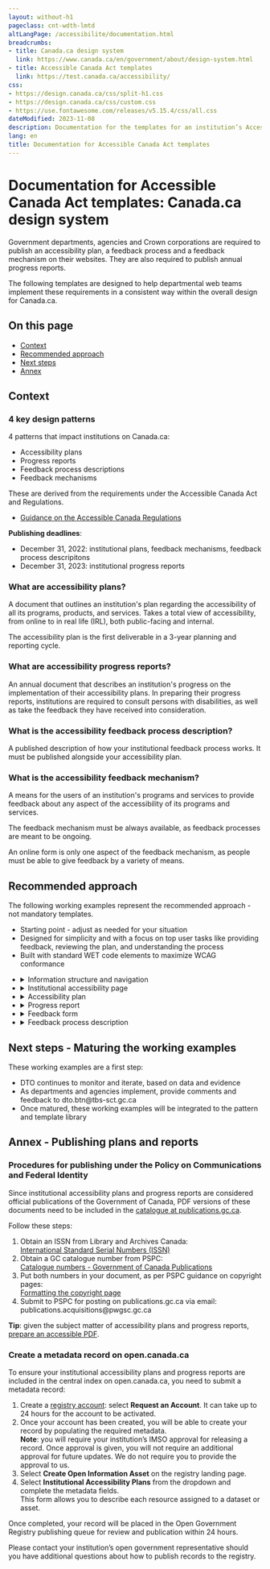 ```yaml
---
layout: without-h1
pageclass: cnt-wdth-lmtd
altLangPage: /accessibilite/documentation.html
breadcrumbs:
- title: Canada.ca design system
  link: https://www.canada.ca/en/government/about/design-system.html
- title: Accessible Canada Act templates
  link: https://test.canada.ca/accessibility/
css:
- https://design.canada.ca/css/split-h1.css
- https://design.canada.ca/css/custom.css
- https://use.fontawesome.com/releases/v5.15.4/css/all.css
dateModified: 2023-11-08
description: Documentation for the templates for an institution’s Accessibility plan and reports, and a feedback mechanism.
lang: en
title: Documentation for Accessible Canada Act templates
---
```

<h1 property="name" id="wb-cont" dir="ltr"><span class="stacked"><span>Documentation for Accessible Canada Act templates</span>: <span>Canada.ca design system</span></span></h1>
<section>
  <p>Government departments, agencies and Crown corporations are required to publish an accessibility plan, a feedback process and a feedback mechanism on their websites. They are also required to publish annual progress reports.</p>
  <p>The following templates are designed to help departmental web teams implement these requirements in a consistent way within the overall design for Canada.ca.</p>
  <h2>On this page</h2>
  <ul>
    <li><a href="#context">Context</a></li>
    <li><a href="#approach">Recommended approach</a></li>
    <li><a href="#next">Next steps</a></li>
    <li><a href="#annex">Annex</a></li>
  </ul>
</section>
<section>
  <h2 id="context">Context</h2>
  <h3>4 key design patterns</h3>
  <p>4 patterns that impact institutions on Canada.ca:</p>
  <ul>
    <li>Accessibility plans</li>
    <li>Progress reports</li>
    <li>Feedback process descriptions</li>
    <li>Feedback mechanisms</li>
  </ul>
  <p>These are derived from the requirements under the Accessible Canada Act and Regulations.</p>
  <ul>
    <li><a href="https://www.canada.ca/en/employment-social-development/programs/accessible-canada-regulations-guidance.html">Guidance on the Accessible Canada Regulations</a></li>
  </ul>
  <p class="mrgn-tp-lg"><strong>Publishing deadlines</strong>:</p>
  <ul>
    <li>December 31, 2022: institutional plans, feedback mechanisms, feedback process descripitons</li>
    <li>December 31, 2023: institutional progress reports</li>
  </ul>
  
  <h3>What are accessibility plans?</h3>
  <p>A document that outlines an institution's plan regarding the accessibility of all its programs, products, and services. Takes a total view of accessibility, from online to in real life (IRL), both public-facing and internal.</p>
  <p>The accessibility plan is the first deliverable in a 3-year planning and reporting cycle.</p>
 <h3>What are accessibility progress reports?</h3>
 <p>An annual document that describes an institution's progress on the implementation of their accessibility plans. In preparing their progress reports, institutions are required to consult persons with disabilities, as well as take the feedback they have received into consideration.</p>
  <h3>What is the accessibility feedback process description?</h3>
  <p>A published description of how your institutional feedback process works. It must be published alongside your accessibility plan.</p>
  <h3>What is the accessibility feedback mechanism?</h3>
  <p>A means for the users of an institution's programs and services to provide feedback about any aspect of the accessibility of its programs and services.</p>
  <p>The feedback mechanism must be always available, as feedback processes are meant to be ongoing.</p>
  <p>An online form is only one aspect of the feedback mechanism, as people must be able to give feedback by a variety of means.</p>
</section>
<section>
  <h2 id="approach">Recommended approach</h2>
  <p>The following working examples represent the recommended approach - not mandatory templates.</p>
  <ul>
    <li>Starting point - adjust as needed for your situation</li>
    <li>Designed for simplicity and with a focus on top user tasks like providing feedback, reviewing the plan, and understanding the process</li>
    <li>Built with standard WET code elements to maximize WCAG conformance</li>
  </ul>
</section>
<ul class="list-unstyled mrgn-tp-lg">
  <li>
    <details id="details-panel1">
      <summary class="bg-info">Information structure and navigation</summary>
      <h3>Recommended information architecture for institutional websites</h3>
      <figure class="gc-complex-img" role="group"><img src="../assets/img/info-structure-en.png" class="img-responsive mrgn-tp-lg" alt="A long description can be found after the image">
        <figcaption>
          <details class="small">
            <summary>Detailed description</summary>
            <p class="mrgn-tp-lg">Diagram of recommended website structure. First row on top: Institutional landing page (ILP). Second row: Accessibility page. Third row at the bottom, 3 elements: Accessibility plan, Feedback mechanism, Description of feedback process</p>
          </details>
        </figcaption>
      </figure>
      <h4>Accessibility link from Institutional landing page (ILP)</h4>
      <p>Recommended link label is "Accessibility"</p>
      <figure class="gc-complex-img" role="group"><img src="../assets/img/accessibility-link-en.png" class="img-responsive mrgn-tp-lg" alt="A long description can be found after the image">
        <figcaption>
          <details class="small">
            <summary>Detailed description</summary>
            <p class="mrgn-tp-lg">Screenshot of Agriculture and Agri-Food Canada's public facing website. Under 'About AAFC', you can find 4 links: About our department, Transparency, Accessibility, Job opportunities.</p>
          </details>
        </figcaption>
      </figure>
      <p class="mrgn-tp-lg"><span class="fas fa-universal-access mrgn-rght-md text-success fa-lg" aria-hidden="true"></span> Example drawn from <a href="https://agriculture.canada.ca/en">AAFC’s institutional landing page</a></p>
      <h3>Breadcrumb for accessibility products</h3>
      <figure class="gc-complex-img" role="group"><img src="../assets/img/breadcrumb-en.png" class="img-responsive mrgn-tp-lg" alt="A long description can be found after the image">
        <figcaption>
          <details class="small">
            <summary>Detailed description</summary>
            <p class="mrgn-tp-lg">Screenshot of the Government of Canada's website. The breadcrumbs are: Canada.ca, Institution name, Accessibility at "Institution name"</p>
          </details>
        </figcaption>
      </figure>
      <h4>Design considerations</h4>
      <p>While DTO recommends creating an accessibility node in your institution’s information architecture, it may also make sense to cross-link from elsewhere on your sites, such as:</p>
      <ul>
        <li>Linking to the accessibility plan from a “Reports and plans” section</li>
        <li>Linking to the accessibility feedback form from your “Contact us” pages</li>
      </ul>
    </details>
  </li>
  <li>
    <details id="details-panel2">
      <summary class="bg-info">Institutional accessibility page</summary>
      <h3>Recommended template</h3>
      <figure class="gc-complex-img" role="group"><img src="../assets/img/accessibility-landing-page-en.png" class="img-responsive mrgn-tp-lg" alt="A long description can be found after the image">
        <figcaption>
          <details class="small">
            <summary>Detailed description</summary>
            <p class="mrgn-tp-lg">Screenshot of the Government of Canada's website titled "Accessibility at Institution name". There is a green button named "Provide feedback", then 2 links: Accessibility Plan and Feedback process.</p>
          </details>
        </figcaption>
      </figure>
      <p class="mrgn-tp-lg"><span class="fas fa-universal-access mrgn-rght-md text-success fa-lg" aria-hidden="true"></span> <a href="accessibility.html">Working example - Institutional accessibility page</a></p>
      <h3>Design considerations</h3>
      <ul>
        <li>Likely top task will be giving feedback, so the page uses the Super-task button</li>
        <li>Additional doormats can be added as needed</li>
        <li>Other patterns can be used as well on this page (e.g. Most requested band, contextual features)</li>
        <li>Design will likely evolve as future requirements come online, e.g. accessibility statements required under the <a href="https://a11y.canada.ca/en/standards/">proposed ICT accessibility standard</a></li>
      </ul>
    </details>
  </li>
  <li>
    <details id="details-panel3">
      <summary class="bg-info">Accessibility plan</summary>
      <h3>Recommended template</h3>
      <figure class="gc-complex-img" role="group"> <img src="../assets/img/accessibility-plan-en.png" class="img-responsive mrgn-tp-lg" alt="A long description can be found after the image">
        <figcaption>
          <details class="small">
            <summary>Detailed description</summary>
            <p class="mrgn-tp-lg">Screenshot of the Government of Canada's website titled "Accessibility plan at Institution name" with a link to a Sample Accessibility Plan Template. Under it there is a link titled "List of accessibility plans from other institutions".</p>
          </details>
        </figcaption>
      </figure>
      <p class="mrgn-tp-lg"><span class="fas fa-universal-access mrgn-rght-md text-success fa-lg" aria-hidden="true"></span> <a href="plan.html">Working example - Accessibility plan</a></p>
      <h3>Design considerations</h3>
      <p>Ensure the plan meets the requirements outlined in <a href="https://www.canada.ca/en/employment-social-development/programs/accessible-canada-regulations-guidance/accessibility-plans.html">Guidance on accessibility plans</a>:</p>
      <ul>
        <li>This guidance includes a content template for the plan itself</li>
      </ul>
      <p>People are encouraged to provide feedback on accessibility plans - ensure there is a link to the feedback process and/or feedback form from within the plan itself.</p>
      <p>To assist with findability, TBS maintains a central index for accessibility plans and reports on the <a href="https://open.canada.ca/">Open government site</a>:</p>
      <ul>
        <li>Include a link from your plan to the central index</li>
        <li>Submit a metadata record for your plan</li>
        <li>See annex for instructions</li>
      </ul>
      <p>According to the <a href="https://www.tbs-sct.canada.ca/pol/doc-eng.aspx?id=27167">Procedures for publishing</a>, institutional accessibility plans are considered publications:</p>
      <ul>
        <li>Request an ISSN and submit a copy to publications.gc.ca</li>
        <li>See annex for instructions</li>
      </ul>
      <p>Institutions must notify the Accessibility Commissioner at the Canadian Human Rights Commission within 48 hours of publishing their accessibility plans:</p>
      <ul>
        <li>Send an email to Info.Com@chrc-ccdp.gc.ca or use the CHRC’s <a href="https://www.accessibilitychrc.ca/en/notifying-accessibility-commissioner">My Accessibility Portal</a> service</li>
        <li>Include a link or URL for the plan in the email you send</li>
      </ul>
    </details>
  </li>
   <li>
    <details id="details-panel4">
      <summary class="bg-info">Progress report</summary>
      <h3>Recommended template</h3>
      <figure class="gc-complex-img" role="group"> <img src="../assets/img/progress-report-en.png" class="img-responsive mrgn-tp-lg" alt="A long description can be found after the image">
        <figcaption>
          <details class="small">
            <summary>Detailed description</summary>
            <p class="mrgn-tp-lg">Screenshot of the Government of Canada's website titled "202x accessibility progress report for Institution name" with a link to a Guidance on preparing accessibility progress reports. Under it there is are links titled "Provide feedback" and "List of accessibility plans from other institutions".</p>
          </details>
        </figcaption>
      </figure>
      <p class="mrgn-tp-lg"><span class="fas fa-universal-access mrgn-rght-md text-success fa-lg" aria-hidden="true"></span> <a href="progress-report.html">Working example - Accessibility progress report</a></p>
      <h3>Design considerations</h3>
      <p>Ensure the document meets the requirements outlined in <a href="https://www.canada.ca/en/employment-social-development/programs/accessible-canada-regulations-guidance/progress-reports.html">Guidance on accessibility progress reports</a>:</p>
      <ul>
        <li>This guidance includes instructions on required headings to structure the content of the report</li>
      </ul>
      <p>People are encouraged to provide feedback on progress reports - ensure there is a link to the feedback process and/or feedback form from within the document itself.</p>
      <p>To assist with findability, TBS maintains a central index for accessibility plans and reports on the <a href="https://open.canada.ca/">Open government site</a>:</p>
      <ul>
        <li>Include a link from your progress report to the central index</li>
        <li>Submit a metadata record for your progress report</li>
        <li>See annex for instructions</li>
      </ul>
      <p>According to the <a href="https://www.tbs-sct.canada.ca/pol/doc-eng.aspx?id=27167">Procedures for publishing</a>, institutional progress reports are considered publications:</p>
      <ul>
        <li>Request an ISSN and submit a copy to publications.gc.ca</li>
        <li>See annex for instructions</li>
      </ul>
      <p>Institutions must notify the Accessibility Commissioner at the Canadian Human Rights Commission within 48 hours of publishing their progress reports:</p>
      <ul>
        <li>Send an email to Info.Com@chrc-ccdp.gc.ca or use the CHRC’s <a href="https://www.accessibilitychrc.ca/en/notifying-accessibility-commissioner">My Accessibility Portal</a> service</li>
        <li>Include a link or URL for the plan in the email you send</li>
      </ul>
    </details>
  </li>
  <li>
    <details id="details-panel5">
      <summary class="bg-info">Feedback form</summary>
      <h3>Recommended template – feedback form</h3>
      <figure class="gc-complex-img" role="group"> <img src="../assets/img/feedback-form-en.png" class="img-responsive mrgn-tp-lg" alt="A long description can be found after the image">
        <figcaption>
          <details class="small">
            <summary>Detailed description</summary>
            <p class="mrgn-tp-lg">Screenshot of the Government of Canada's website titled "Accessibility feedback form". Example of question with radio buttons.</p>
          </details>
        </figcaption>
      </figure>
      <p class="mrgn-tp-lg"><span class="fas fa-universal-access mrgn-rght-md text-success fa-lg" aria-hidden="true"></span> <a href="feedback-form.html">Working example - Accessibility feedback form</a></p>
      <h4>Recommended template - acknowledgement page</h4>
      <figure class="gc-complex-img" role="group"> <img src="../assets/img/acknowledgement-en.png" class="img-responsive mrgn-tp-lg" alt="A long description can be found after the image">
        <figcaption>
          <details class="small">
            <summary>Detailed description</summary>
            <p class="mrgn-tp-lg">Screenshot of the Government of Canada's website titled "Accessibility feedback form acknowledgement". Thank you for your feedback.</p>
          </details>
        </figcaption>
      </figure>
      <p class="mrgn-tp-lg"><span class="fas fa-universal-access mrgn-rght-md text-success fa-lg" aria-hidden="true"></span> <a href="feedback-acknowledgement.html">Working example - Acknowledgement page</a></p>
      <h3>Design considerations</h3>
      <p>You will need to hook the intake form up to something - a generic email, a ticketing system, etc. (remember to keep incoming feedback for 7 years!)</p>
      <ul>
        <li>AEM users - send a ticket to Principal Publisher to leverage the “file and forget” solution for hooking forms up to an email address</li>
      </ul>
      <p>People submitting feedback have the option to request a response - form design includes information on turnaround times in this scenario.</p>
      <p>Form has been designed to minimize the collection of personally identifiable information (PII):</p>
      <ul>
        <li>When the user specifically requests a response, it only asks for an email address</li>
        <li>Includes instructions for users to not include PII in the comment box</li>
      </ul>
      <p>When creating your own implementation, consult with your organization’s ATIP coordinator. </p>
    </details>
  </li>
  <li>
    <details id="details-panel6">
      <summary class="bg-info">Feedback process description</summary>
      <h3>Recommended template</h3>
      <figure class="gc-complex-img" role="group"> <img src="../assets/img/feedback-process-en.png" class="img-responsive mrgn-tp-lg" alt="A long description can be found after the image">
        <figcaption>
          <details class="small">
            <summary>Detailed description</summary>
            <p class="mrgn-tp-lg">Screenshot of the Government of Canada's website titled "Accessibility feedback process at institution name". Many links how to provide feedback.</p>
          </details>
        </figcaption>
      </figure>
      <p class="mrgn-tp-lg"><span class="fas fa-universal-access mrgn-rght-md text-success fa-lg" aria-hidden="true"></span> <a href="feedback-process.html">Working example - Accessibility feedback process description</a></p>
      <h4>Design considerations</h4>
      <p>Designed to focus on top-of-mind user needs, rather than providing an exhaustive description of back-office procedures.</p>
      <p>Ensure the underlying process meets the requirements outlined in Guidance on feedback processes:</p>
      <ul>
        <li>People must be able to provide feedback by a variety of means, including email, telephone, snail mail</li>
        <li>Feedback must be analyzed and reported on in future</li>
      </ul>
      <p>As with accessibility plans, institutions must notify the Accessibility Commissioner at the Canadian Human Rights Commission within 48 hours of publishing their process description.</p>
      <ul>
        <li>Send an email to Info.Com@chrc-ccdp.gc.ca or use the CHRC’s <a href="https://www.accessibilitychrc.ca/en/notifying-accessibility-commissioner">My Accessibility Portal</a> service</li>
        <li>Include a link or URL for the process description in the email you send</li>
      </ul>
    </details>
  </li>
</ul>
<section>
  <h2 id="next">Next steps - Maturing the working examples</h2>
  <p>These working examples are a first step:</p>
  <ul>
    <li>DTO continues to monitor and iterate, based on data and evidence</li>
    <li>As departments and agencies implement, provide comments and feedback to dto.btn@tbs-sct.gc.ca</li>
    <li>Once matured, these working examples will be integrated to the pattern and template library</li>
  </ul>
</section>
<section>
  <h2 id="annex">Annex - Publishing plans and reports</h2>
  <h3>Procedures for publishing under the Policy on Communications and Federal Identity</h3>
  <p>Since institutional accessibility plans and progress reports are considered official publications of the Government of Canada, PDF versions of these documents need to be included in the <a href="https://publications.gc.ca/site/eng/home.html">catalogue at publications.gc.ca</a>.</p>
  <p>Follow these steps:</p>
  <ol>
    <li>Obtain an ISSN from Library and Archives Canada:<br>
      <a href="https://library-archives.canada.ca/eng/services/publishers/issn/Pages/issn.aspx">International Standard Serial Numbers (ISSN)</a></li>
    <li>Obtain a GC catalogue number from PSPC:<br>
      <a href="https://publications.gc.ca/site/eng/services/applyForISBN.html">Catalogue numbers - Government of Canada Publications</a></li>
    <li>Put both numbers in your document, as per PSPC guidance on copyright pages:<br>
      <a href="https://publications.gc.ca/site/eng/services/formatCopyPage.html">Formatting the copyright page</a></li>
    <li>Submit to PSPC for posting on publications.gc.ca via email:<br>
      publications.acquisitions@pwgsc.gc.ca</li>
  </ol>
  <p><strong>Tip</strong>: given the subject matter of accessibility plans and progress reports, <a href="https://helpx.adobe.com/acrobat/using/creating-accessible-pdfs.html">prepare an accessible PDF</a>.</p>
  <h3>Create a metadata record on open.canada.ca</h3>
  <p>To ensure your institutional accessibility plans and progress reports are included in the central index on open.canada.ca, you need to submit a metadata record:</p>
  <ol>
    <li>Create a <a href="http://registry.open.canada.ca/">registry account</a>: select <strong>Request an Account</strong>.  It can take up to 24 hours for the account to be activated.</li>
    <li>Once your account has been created, you will be able to create your record by populating the required metadata.<br>
      <strong>Note</strong>: you will require your institution’s IMSO approval for releasing a record.  Once approval is given, you will not require an additional approval for future updates.  We do not require you to provide the approval to us.</li>
    <li>Select <strong>Create Open Information Asset</strong> on the registry landing page.</li>
    <li>Select <strong>Institutional Accessibility Plans</strong> from the dropdown and complete the metadata fields.<br>
      This form allows you to describe each resource assigned to a dataset or asset.</li>
  </ol>
  <p>Once completed, your record will be placed in the Open Government Registry publishing queue for review and publication within 24 hours.</p>
  <p>Please contact your institution’s open government representative should you have additional questions about how to publish records to the registry.</p>
</section>
